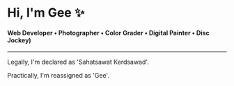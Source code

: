 # Hi, I'm Gee ✨

#### Web Developer • Photographer • Color Grader • Digital Painter • Disc Jockey)

---

Legally, I'm declared as 'Sahatsawat Kerdsawad'.

Practically, I'm reassigned as 'Gee'.
